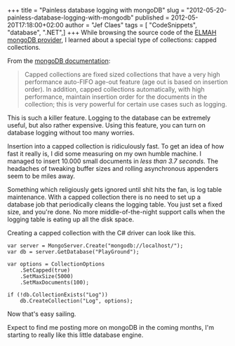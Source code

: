 +++
title = "Painless database logging with mongoDB"
slug = "2012-05-20-painless-database-logging-with-mongodb"
published = 2012-05-20T17:18:00+02:00
author = "Jef Claes"
tags = [ "CodeSnippets", "database", ".NET",]
+++
While browsing the source code of the [ELMAH mongoDB
provider](https://github.com/CaptainCodeman/elmah-mongodb), I learned
about a special type of collections: capped collections.  
  
From the [mongoDB
documentation](http://www.mongodb.org/display/DOCS/Capped+Collections):  

> Capped collections are fixed sized collections that have a very high
> performance auto-FIFO age-out feature (age out is based on insertion
> order). In addition, capped collections automatically, with high
> performance, maintain insertion order for the documents in the
> collection; this is very powerful for certain use cases such as
> logging.

This is such a killer feature. Logging to the database can be extremely
useful, but also rather expensive. Using this feature, you can turn on
database logging without too many worries.  
  
Insertion into a capped collection is ridiculously fast. To get an idea
of how fast it really is, I did some measuring on my own humble machine.
I managed to insert 10.000 small documents in *less than 3.7 seconds*.
The headaches of tweaking buffer sizes and rolling asynchronous
appenders seem to be miles away.  
  
Something which religiously gets ignored until shit hits the fan, is log
table maintenance. With a capped collection there is no need to set up a
database job that periodically cleans the logging table. You just set a
fixed size, and you're done. No more middle-of-the-night support calls
when the logging table is eating up all the disk space.  
  
Creating a capped collection with the C\# driver can look like this.  

    var server = MongoServer.Create("mongodb://localhost/");
    var db = server.GetDatabase("PlayGround");

    var options = CollectionOptions
        .SetCapped(true)
        .SetMaxSize(5000)
        .SetMaxDocuments(100);

    if (!db.CollectionExists("Log"))
        db.CreateCollection("Log", options);

Now that's easy sailing.  
  
Expect to find me posting more on mongoDB in the coming months, I'm
starting to really like this little database engine.

